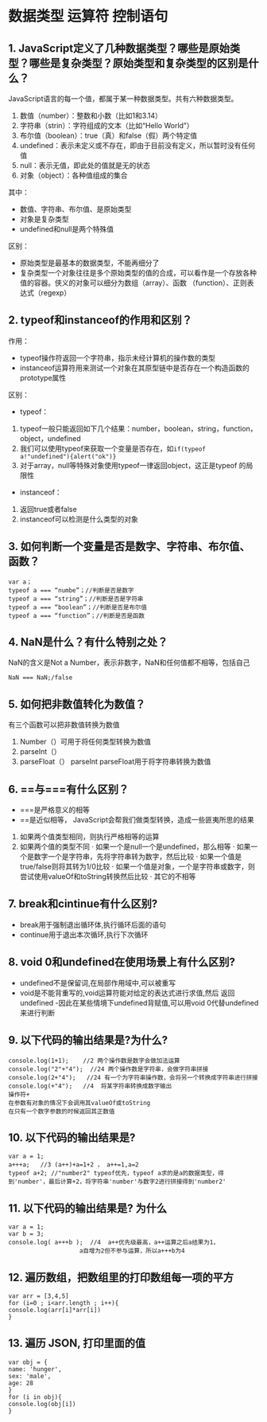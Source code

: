# 数据类型 运算符 控制语句

## 1. JavaScript定义了几种数据类型？哪些是原始类型？哪些是复杂类型？原始类型和复杂类型的区别是什么？

JavaScript语言的每一个值，都属于某一种数据类型。共有六种数据类型。

1. 数值（number）：整数和小数（比如1和3.14）
2. 字符串（strin）：字符组成的文本（比如“Hello World”）
3. 布尔值（boolean）：true（真）和false（假）两个特定值
4. undefined：表示未定义或不存在，即由于目前没有定义，所以暂时没有任何值
5. null：表示无值，即此处的值就是无的状态
6. 对象（object）：各种值组成的集合

其中：

- 数值、字符串、布尔值、是原始类型
- 对象是复杂类型
- undefined和null是两个特殊值

区别：
- 原始类型是最基本的数据类型，不能再细分了
- 复杂类型一个对象往往是多个原始类型的值的合成，可以看作是一个存放各种值的容器。侠义的对象可以细分为数组（array）、函数 （function）、正则表达式（regexp）

## 2. typeof和instanceof的作用和区别？

作用：
- typeof操作符返回一个字符串，指示未经计算机的操作数的类型
- instanceof运算符用来测试一个对象在其原型链中是否存在一个构造函数的prototype属性

区别：
- typeof：
1. typeof一般只能返回如下几个结果：number，boolean，string，function，object，undefined
2. 我们可以使用typeof来获取一个变量是否存在，如`if(typeof a!"undefined"){alert("ok")}`
3. 对于array，null等特殊对象使用typeof一律返回object，这正是typeof 的局限性

- instanceof：
1. 返回true或者false
2. instanceof可以检测是什么类型的对象

## 3. 如何判断一个变量是否是数字、字符串、布尔值、函数？

    var a；
    typeof a === “numbe”；//判断是否是数字
    typeof a === “string”；//判断是否是字符串
    typeof a === “boolean”；//判断是否是布尔值
    typeof a === “function”；//判断是否是函数

## 4. NaN是什么？有什么特别之处？

NaN的含义是Not a Number，表示非数字，NaN和任何值都不相等，包括自己

`NaN === NaN;/false`

## 5. 如何把非数值转化为数值？

有三个函数可以把非数值转换为数值

1. Number（）可用于将任何类型转换为数值
2. parseInt（）
3. parseFloat（） 
parseInt parseFloat用于将字符串转换为数值

## 6. ==与===有什么区别？

- ===是严格意义的相等
- ==是近似相等，	JavaScript会帮我们做类型转换，造成一些匪夷所思的结果

1. 如果两个值类型相同，则执行严格相等的运算
2. 如果两个值的类型不同
· 如果一个是null一个是undefined，那么相等
· 如果一个是数字一个是字符串，先将字符串转为数字，然后比较
· 如果一个值是true/false则将其转为1/0比较
· 如果一个值是对象，一个是字符串或数字，则尝试使用valueOf和toString转换然后比较
· 其它的不相等

## 7. break和cintinue有什么区别?

- break用于强制退出循环体,执行循环后面的语句
- continue用于退出本次循环,执行下次循环

## 8. void 0和undefined在使用场景上有什么区别?

- undefined不是保留词,在局部作用域中,可以被重写
- void是不能背重写的,void运算符能对给定的表达式进行求值,然后 返回undefined
-因此在某些情境下undefined背赋值,可以用void 0代替undefined来进行判断

## 9. 以下代码的输出结果是?为什么?

    console.log(1+1);    //2 两个操作数是数字会做加法运算
    console.log("2"+"4");  //24 两个操作数是字符串，会做字符串拼接
    console.log(2+"4");   //24 有一个为字符串操作数，会将另一个转换成字符串进行拼接
    console.log(+"4");   //4  将某字符串转换成数字输出
    操作符+
    在参数有对象的情况下会调用其valueOf或toString
    在只有一个数字参数的时候返回其正数值

## 10. 以下代码的输出结果是?

    var a = 1;  
    a+++a;   //3 (a++)+a=1+2 ， a++=1,a=2
    typeof a+2; //"number2" typeof优先，typeof a求的是a的数据类型，得到'number'，最后计算+2，将字符串'number'与数字2进行拼接得到'number2' 

## 11. 以下代码的输出结果是? 为什么

    var a = 1;
    var b = 3;
    console.log( a+++b );  //4  a++优先级最高，a++运算之后a结果为1，
                        a自增为2但不参与运算，所以a+++b为4

## 12. 遍历数组，把数组里的打印数组每一项的平方

    var arr = [3,4,5]
    for (i=0 ; i<arr.length ; i++){
    console.log(arr[i]*arr[i])
    }

## 13. 遍历 JSON, 打印里面的值

    var obj = {
    name: 'hunger', 
    sex: 'male', 
    age: 28 
    }
    for (i in obj){
    console.log(obj[i])
    }

